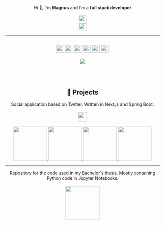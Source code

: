 <div align='center'" class="container">
  Hi 🫡, I'm <strong>Magnus</strong> and I'm a <strong>full stack developer</strong>
  <br/><br/>
  <a href="http://magnuspaal.com">
    <img src="https://img.shields.io/badge/magnuspaal.com-ffffff?logoColor=white&style=for-the-badge" height=25/>
  </a>
  <br/>
  <a href="https://www.linkedin.com/in/magnus-paal/"><img src="https://img.shields.io/badge/LinkedIn-0A66C2?logo=linkedin&style=for-the-badge" height=25/></a>
  <hr/>
  <br/>
  <div>
    <img src="https://img.shields.io/badge/Nest.js-E0234E?logo=nestjs&style=for-the-badge" height=25/>
    <img src="https://img.shields.io/badge/TypeScript-3178C6?logo=typescript&logoColor=white&style=for-the-badge" height=25/>
    <img src="https://img.shields.io/badge/React.js-61DAFB?logo=react&logoColor=white&style=for-the-badge" height=25/>
    <img src="https://img.shields.io/badge/Next.js-000000?logo=nextdotjs&logoColor=white&style=for-the-badge" height=25/>
    <img src="https://img.shields.io/badge/Vue.js-4FC08D?logo=vuedotjs&logoColor=white&style=for-the-badge" height=25/>
    <img src="https://img.shields.io/badge/Spring%20Boot-6DB33F?logo=springboot&logoColor=white&style=for-the-badge" height=25/>
  </div>
  <br/>
  <img src="https://github-readme-stats.vercel.app/api/top-langs/?username=magnuspaal&layout=compact&hide=c++,CSS,HTML&langs_count=10&size_weight=0.2&count_weight=0.6">
</div>

<div align="center">
  <br/><br/><br/>
  <h2>📐 Projects</h2>
</div>

<div align="center">
  Social application based on Twitter. Written in Next.js and Spring Boot.
  <br/><br/>
  <a href="https://social.magnuspaal.com">
    <img src="https://img.shields.io/badge/Demo-00A676?style=for-the-badge" height=30/>
  </a>
  <br/><br/>
  <a href="https://github.com/magnuspaal/social-frontend">
    <img src="https://github-readme-stats.vercel.app/api/pin/?username=magnuspaal&repo=social-frontend&theme=dark" height=110/>
  </a>
  <a href="https://github.com/magnuspaal/social-backend">
    <img src="https://github-readme-stats.vercel.app/api/pin/?username=magnuspaal&repo=social-backend&theme=dark" height=110/>
  </a>
  <a href="https://github.com/magnuspaal/file-server">
    <img src="https://github-readme-stats.vercel.app/api/pin/?username=magnuspaal&repo=file-server&theme=dark" height=110/>
  </a>
  <a href="https://github.com/magnuspaal/auth-api">
    <img src="https://github-readme-stats.vercel.app/api/pin/?username=magnuspaal&repo=auth-api&theme=dark" height=110/>
  </a>
</div>

-------

<div align="center">
  Repository for the code used in my Bachelor's thesis. Mostly containing Python code in Jupyter Notebooks.
  <br/><br/>
  <a href="https://github.com/magnuspaal/datapointloss">
    <img src="https://github-readme-stats.vercel.app/api/pin/?username=magnuspaal&repo=datapointloss&theme=dark" height=110/>
  </a>
</div>
